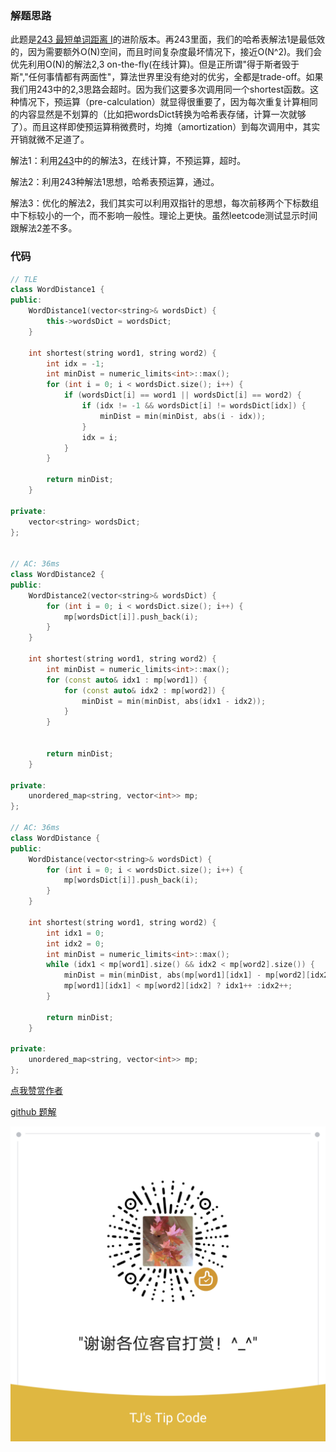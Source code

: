 ### 解题思路
此题是[243 最短单词距离 I](https://leetcode-cn.com/problems/shortest-word-distance/solution/zhong-gui-zhong-ju-243-zui-duan-dan-ci-j-ali5/)的进阶版本。再243里面，我们的哈希表解法1是最低效的，因为需要额外O(N)空间，而且时间复杂度最坏情况下，接近O(N^2)。我们会优先利用O(N)的解法2,3 on-the-fly(在线计算)。但是正所谓"得于斯者毁于斯","任何事情都有两面性"，算法世界里没有绝对的优劣，全都是trade-off。如果我们用243中的2,3思路会超时。因为我们这要多次调用同一个shortest函数。这种情况下，预运算（pre-calculation）就显得很重要了，因为每次重复计算相同的内容显然是不划算的（比如把wordsDict转换为哈希表存储，计算一次就够了）。而且这样即使预运算稍微费时，均摊（amortization）到每次调用中，其实开销就微不足道了。

解法1：利用[243](https://leetcode-cn.com/problems/shortest-word-distance/solution/zhong-gui-zhong-ju-243-zui-duan-dan-ci-j-ali5/)中的的解法3，在线计算，不预运算，超时。

解法2：利用243种解法1思想，哈希表预运算，通过。

解法3：优化的解法2，我们其实可以利用双指针的思想，每次前移两个下标数组中下标较小的一个，而不影响一般性。理论上更快。虽然leetcode测试显示时间跟解法2差不多。

### 代码

```cpp
// TLE
class WordDistance1 {
public:
    WordDistance1(vector<string>& wordsDict) {
        this->wordsDict = wordsDict;
    }
    
    int shortest(string word1, string word2) {
        int idx = -1;
        int minDist = numeric_limits<int>::max();
        for (int i = 0; i < wordsDict.size(); i++) {
            if (wordsDict[i] == word1 || wordsDict[i] == word2) {
                if (idx != -1 && wordsDict[i] != wordsDict[idx]) { 
                    minDist = min(minDist, abs(i - idx));
                }
                idx = i;
            }
        }

        return minDist;
    }

private:
    vector<string> wordsDict;
};


// AC: 36ms
class WordDistance2 {
public:
    WordDistance2(vector<string>& wordsDict) {
        for (int i = 0; i < wordsDict.size(); i++) {
            mp[wordsDict[i]].push_back(i);
        }    
    }
    
    int shortest(string word1, string word2) {
        int minDist = numeric_limits<int>::max();
        for (const auto& idx1 : mp[word1]) {
            for (const auto& idx2 : mp[word2]) {
                minDist = min(minDist, abs(idx1 - idx2));
            }
        }


        return minDist;
    }

private:
    unordered_map<string, vector<int>> mp;
};

// AC: 36ms
class WordDistance {
public:
    WordDistance(vector<string>& wordsDict) {
        for (int i = 0; i < wordsDict.size(); i++) {
            mp[wordsDict[i]].push_back(i);
        }    
    }
    
    int shortest(string word1, string word2) {
        int idx1 = 0;
        int idx2 = 0;
        int minDist = numeric_limits<int>::max();
        while (idx1 < mp[word1].size() && idx2 < mp[word2].size()) {
            minDist = min(minDist, abs(mp[word1][idx1] - mp[word2][idx2]));
            mp[word1][idx1] < mp[word2][idx2] ? idx1++ :idx2++;
        }

        return minDist;
    }

private:
    unordered_map<string, vector<int>> mp;
};
```

[点我赞赏作者](https://github.com/jyj407/leetcode/blob/master/wechat%20reward%20QRCode.png)

[github 题解](https://github.com/jyj407/leetcode/blob/master/573.md)

![Image](https://github.com/jyj407/leetcode/blob/master/wechat%20reward%20QRCode.png)
